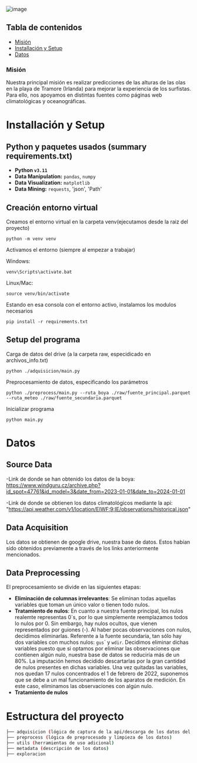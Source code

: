
![image](https://github.com/MarioBaldocchi/PD/assets/118186855/df659a18-929d-48c8-b30d-f4d3f70ca0ee)

## Tabla de contenidos
* [Misión](#misión)
* [Installación y Setup](#installación-y-setup)
* [Datos](#datos)
### Misión
Nuestra principal misión es realizar predicciones de las alturas de las olas en la playa de Tramore (Irlanda) para mejorar la experiencia de los surfistas.
Para ello, nos apoyamos en distintas fuentes como páginas web climatológicas y oceanográficas.

# Installación y Setup
## Python y paquetes usados (summary requirements.txt)
- **Python `v3.11`**
- **Data Manipulation:** `pandas`, `numpy`
- **Data Visualization:** `matplotlib`
- **Data Mining:** `requests`, 'json', 'Path'

## Creación entorno virtual
Creamos el entorno virtual en la carpeta venv(ejecutamos desde la raiz del proyecto)

`python -m venv venv`

Activamos el entorno (siempre al empezar a trabajar)

Windows:

`venv\Scripts\activate.bat`

Linux/Mac:

`source venv/bin/activate`

Estando en esa consola con el entorno activo, instalamos los modulos necesarios

`pip install -r requirements.txt`

## Setup del programa
Carga de datos del drive (a la carpeta raw, especidicado en archivos_info.txt)

`python ./adquisicion/main.py`

Preprocesamiento de datos, especificando los parámetros

`python ./preprocess/main.py --ruta_boya ./raw/fuente_principal.parquet --ruta_meteo ./raw/fuente_secundaria.parquet`

Inicializar programa

`python main.py`


# Datos
## Source Data
-Link de donde se han obtenido los datos de la boya: 
https://www.windguru.cz/archive.php?id_spot=47761&id_model=3&date_from=2023-01-01&date_to=2024-01-01

-Link de donde se obtienen los datos climatológicos mediante la api:
"https://api.weather.com/v1/location/EIWF:9:IE/observations/historical.json"

## Data Acquisition
Los datos se obtienen de google drive, nuestra base de datos. Estos habían sido obtenidos previamente a través de los links anteriormente mencionados.

## Data Preprocessing
El preprocesamiento se divide en las siguientes etapas:
- **Eliminación de columnas irrelevantes**: Se eliminan todas aquellas variables que toman un único valor o tienen todo nulos.
- **Tratamiento de nulos**: En cuanto a nuestra fuente principal, los nulos realemte representas 0´s, por lo que simplemente reemplazamos todos lo nulos por 0. Sin embargo, hay nulos ocultos, que vienen representados por guiones (-). Al haber pocas observaciones con nulos, decidimos eliminarlas. Referente a la fuente secundaria, tan sólo hay dos variables con muchos nulos: `gus`´ y `wdir`. Decidimos eliminar dichas variables puesto que si optamos por eliminar las observaciones que contienen algún nulo, nuestra base de datos se reduciría más de un 80%. La imputación hemos decidido descartarlas por la gran cantidad de nulos presentes en dichas variables. Una vez quitadas las variables, nos quedan 17 nulos concentrados el 1 de febrero de 2022, suponemos que se debe a un mal funcionamiento de los aparatos de medición. En este caso, eliminamos las observaciones con algún nulo.
- **Tratamiento de nulos**

# Estructura del proyecto

```bash
├── adquisicion (lógica de captura de la api/descarga de los datos del drive)
├── preprocess (lógica de preprocesado y limpieza de los datos)
├── utils (herramientas de uso adicional)
├── metadata (descripción de los datos)
├── exploracion
```
